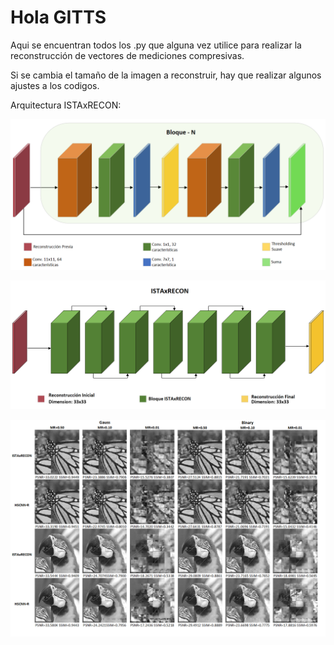 # Hola GITTS

Aqui se encuentran todos los .py que alguna vez utilice para realizar la reconstrucción de vectores de mediciones compresivas.

Si se cambia el tamaño de la imagen a reconstruir, hay que realizar algunos ajustes a los codigos.

Arquitectura ISTAxRECON:

![CS_reconstruction](/images/BloqueN-ISTAxRECON.png)

![CS_reconstruction](/images/Complete-ISTAxRECON.png)

![CS_reconstruction](/images/ISTAxRECON-VS-HSCNN-Second.png)
